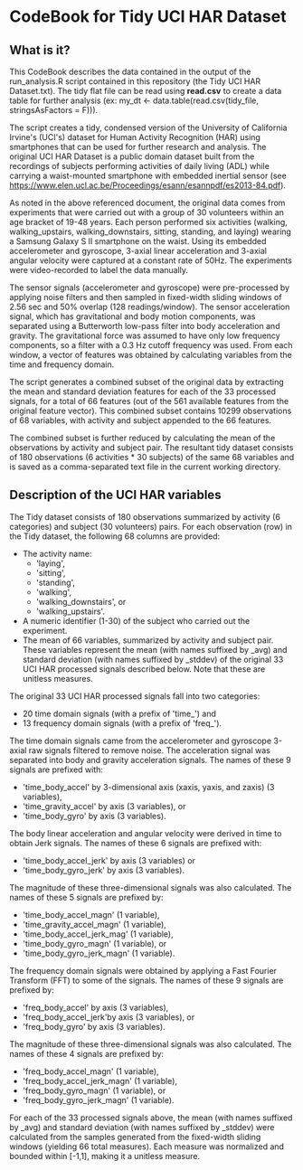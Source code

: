 # CodeBook for Tidy UCI HAR Dataset

## What is it?
This CodeBook describes the data contained in the output of the run_analysis.R script contained in this repository (the Tidy UCI HAR Dataset.txt). The tidy flat file can be read using <b>read.csv</b> to create a data table for further analysis (ex: my_dt <- data.table(read.csv(tidy_file, stringsAsFactors = F))).

The script creates a tidy, condensed version of the University of California Irvine's (UCI's) dataset for Human Activity Recognition (HAR) using smartphones that can be used for further research and analysis. The original UCI HAR Dataset is a public domain dataset built from the recordings of subjects performing activities of daily living (ADL) while carrying a waist-mounted smartphone with embedded inertial sensor (see https://www.elen.ucl.ac.be/Proceedings/esann/esannpdf/es2013-84.pdf).

As noted in the above referenced document, the original data comes from experiments that were carried out with a group of 30 volunteers within an age bracket of 19-48 years. Each person performed six activities (walking, walking_upstairs, walking_downstairs, sitting, standing, and laying) wearing a Samsung Galaxy S II smartphone on the waist. Using its embedded accelerometer and gyroscope, 3-axial linear acceleration and 3-axial angular velocity were captured at a constant rate of 50Hz. The experiments were video-recorded to label the data manually.

The sensor signals (accelerometer and gyroscope) were pre-processed by applying noise filters and then sampled in fixed-width sliding windows of 2.56 sec and 50% overlap (128 readings/window). The sensor acceleration signal, which has gravitational and body motion components, was separated using a Butterworth low-pass filter into body acceleration and gravity. The gravitational force was assumed to have only low frequency components, so a filter with a 0.3 Hz cutoff frequency was used. From each window, a vector of features was obtained by calculating variables from the time and frequency domain.

The script generates a combined subset of the original data by extracting the mean and standard deviation features for each of the 33 processed signals, for a total of 66 features (out of the 561 available features from the original feature vector). This combined subset contains 10299 observations of 68 variables, with activity and subject appended to the 66 features.

The combined subset is further reduced by calculating the mean of the observations by activity and subject pair. The resultant tidy dataset consists of 180 observations (6 activities * 30 subjects) of the same 68 variables and is saved as a comma-separated text file in the current working directory.

## Description of the UCI HAR variables
The Tidy dataset consists of 180 observations summarized by activity (6 categories) and subject (30 volunteers) pairs. For each observation (row) in the Tidy dataset, the following 68 columns are provided:
- The activity name:
    - 'laying',
    - 'sitting', 
    - 'standing',
    - 'walking', 
    - 'walking_downstairs', or
    - 'walking_upstairs'.
- A numeric identifier (1-30) of the subject who carried out the experiment.
- The mean of 66 variables, summarized by activity and subject pair. These variables represent the mean (with names suffixed by _avg) and standard deviation (with names suffixed by _stddev) of the original 33 UCI HAR processed signals described below. Note that these are unitless measures.

The original 33 UCI HAR processed signals fall into two categories:
- 20 time domain signals (with a prefix of 'time_') and
- 13 frequency domain signals (with a prefix of 'freq_').

The time domain signals came from the accelerometer and gyroscope 3-axial raw signals filtered to remove noise. The acceleration signal was separated into body and gravity acceleration signals. The names of these 9 signals are prefixed with:
- 'time_body_accel' by 3-dimensional axis (xaxis, yaxis, and zaxis) (3 variables),
- 'time_gravity_accel' by axis (3 variables), or
- 'time_body_gyro' by axis (3 variables). 

The body linear acceleration and angular velocity were derived in time to obtain Jerk signals. The names of these 6 signals are prefixed with:
- 'time_body_accel_jerk' by axis (3 variables) or
- 'time_body_gyro_jerk' by axis (3 variables).

The magnitude of these three-dimensional signals was also calculated. The names of these 5 signals are prefixed by:
- 'time_body_accel_magn' (1 variable),
- 'time_gravity_accel_magn' (1 variable),
- 'time_body_accel_jerk_mag' (1 variable),
- 'time_body_gyro_magn' (1 variable), or
- 'time_body_gyro_jerk_magn' (1 variable). 

The frequency domain signals were obtained by applying a Fast Fourier Transform (FFT) to some of the signals. The names of these 9 signals are prefixed by:
- 'freq_body_accel' by axis (3 variables),
- 'freq_body_accel_jerk'by axis (3 variables), or 
- 'freq_body_gyro' by axis (3 variables).

The magnitude of these three-dimensional signals was also calculated. The names of these 4 signals are prefixed by:
- 'freq_body_accel_magn' (1 variable),
- 'freq_body_accel_jerk_magn' (1 variable),
- 'freq_body_gyro_magn' (1 variable), or
- 'freq_body_gyro_jerk_magn' (1 variable).

For each of the 33 processed signals above, the mean (with names suffixed by _avg) and standard deviation (with names suffixed by _stddev) were calculated from the samples generated from the fixed-width sliding windows (yielding 66 total measures). Each measure was normalized and bounded within [-1,1], making it a unitless measure.